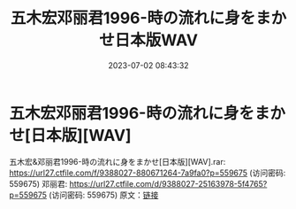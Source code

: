 ﻿---
title: 五木宏邓丽君1996-時の流れに身をまかせ日本版WAV
date: 2023-07-02 08:43:32
categories: WAV车载音乐、镜像
tags: 华语中文
---
# 五木宏邓丽君1996-時の流れに身をまかせ[日本版][WAV]

五木宏&邓丽君1996-時の流れに身をまかせ[日本版][WAV].rar:
https://url27.ctfile.com/f/9388027-880671264-7a9fa0?p=559675
(访问密码: 559675)
邓丽君: https://url27.ctfile.com/d/9388027-25163978-5f4765?p=559675
(访问密码: 559675)
原文：[链接](https://blog.sina.com.cn/s/blog_1647c7e76010312j1.html)